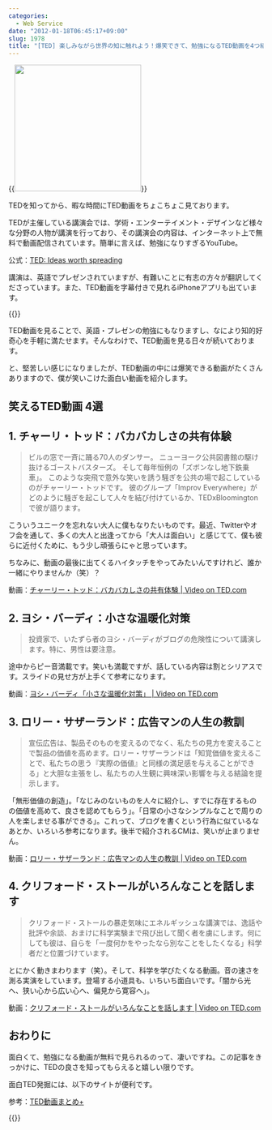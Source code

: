```yaml
---
categories:
  - Web Service
date: "2012-01-18T06:45:17+09:00"
slug: 1978
title: "[TED] 楽しみながら世界の知に触れよう！爆笑できて、勉強になるTED動画を4つ紹介します"
---
```


{{<img alt="" src="/images/2012/01/1978_1.jpg" width="250" height="250">}}

TEDを知ってから、暇な時間にTED動画をちょこちょこ見ております。

TEDが主催している講演会では、学術・エンターテイメント・デザインなど様々な分野の人物が講演を行っており、その講演会の内容は、インターネット上で無料で動画配信されています。簡単に言えば、勉強になりすぎるYouTube。

公式：[TED: Ideas worth spreading](http://www.ted.com/)

講演は、英語でプレゼンされていますが、有難いことに有志の方々が翻訳してくださっています。また、TED動画を字幕付きで見れるiPhoneアプリも出ています。

{{<app id="412403556" title="TEDiSUB 2.0.1（無料）" src="http://a1.mzstatic.com/us/r1000/104/Purple/e5/3a/68/mzl.avkawdri.100x100-75.png">}}

TED動画を見ることで、英語・プレゼンの勉強にもなりますし、なにより知的好奇心を手軽に満たせます。そんなわけで、TED動画を見る日々が続いております。

と、堅苦しい感じになりましたが、TED動画の中には爆笑できる動画がたくさんありますので、僕が笑いこけた面白い動画を紹介します。

## 笑えるTED動画 4選

## 1. チャーリ・トッド：バカバカしさの共有体験

> ビルの窓で一斉に踊る70人のダンサー。 ニューヨーク公共図書館の駆け抜けるゴーストバスターズ。 そして毎年恒例の「ズボンなし地下鉄乗車」。 このような突飛で意外な笑いを誘う騒ぎを公共の場で起こしているのがチャーリー・トッドです。 彼のグループ「Improv Everywhere」がどのように騒ぎを起こして人々を結び付けているか、TEDxBloomingtonで彼が語ります。

こういうユニークを忘れない大人に僕もなりたいものです。最近、Twitterやオフ会を通して、多くの大人と出逢ってから「大人は面白い」と感じてて、僕も彼らに近付くために、もう少し頑張らにゃと思っています。

ちなみに、動画の最後に出てくるハイタッチをやってみたいんですけれど、誰か一緒にやりませんか（笑）？

動画：[チャーリー・トッド：バカバカしさの共有体験 | Video on TED.com](http://www.ted.com/talks/lang/ja/charlie_todd_the_shared_experience_of_absurdity.html)

## 2. ヨシ・バーディ：小さな温暖化対策

> 投資家で、いたずら者のヨシ・バーディがブログの危険性について講演します。特に、男性は要注意。

途中からピー音満載です。笑いも満載ですが、話している内容は割とシリアスです。スライドの見せ方が上手くて参考になります。

動画：[ヨシ・バーディ「小さな温暖化対策」 | Video on TED.com](http://www.ted.com/talks/lang/ja/yossi_vardi_fights_local_warming.html)

## 3. ロリー・サザーランド：広告マンの人生の教訓

> 宣伝広告は、製品そのものを変えるのでなく、私たちの見方を変えることで製品の価値を高めます。ロリー・サザーランドは「知覚価値を変えることで、私たちの思う『実際の価値』と同様の満足感を与えることができる」と大胆な主張をし、私たちの人生観に興味深い影響を与える結論を提示します。

「無形価値の創造」。「なじみのないものを人々に紹介し、すでに存在するものの価値を高めて、良さを認めてもらう」。「日常の小さなシンプルなことで周りの人を楽しませる事ができる」。これって、ブログを書くという行為に似ているなあとか、いろいろ参考になります。後半で紹介されるCMは、笑いが止まりません。

動画：[ロリー・サザーランド：広告マンの人生の教訓 | Video on TED.com](http://www.ted.com/talks/lang/ja/rory_sutherland_life_lessons_from_an_ad_man.html)

## 4. クリフォード・ストールがいろんなことを話します

> クリフォード・ストールの暴走気味にエネルギッシュな講演では、逸話や批評や余談、おまけに科学実験まで飛び出して聞く者を虜にします。何にしても彼は、自らを「一度何かをやったなら別なことをしたくなる」科学者だと位置づけています。

とにかく動きまわります（笑）。そして、科学を学びたくなる動画。音の速さを測る実演をしています。登場する小道具も、いちいち面白いです。「闇から光へ、狭い心から広い心へ、偏見から寛容へ」。

動画：[クリフォード・ストールがいろんなことを話します | Video on TED.com](http://www.ted.com/talks/lang/ja/clifford_stoll_on_everything.html)

## おわりに

面白くて、勉強になる動画が無料で見られるのって、凄いですね。この記事をきっかけに、TEDの良さを知ってもらえると嬉しい限りです。

面白TED発掘には、以下のサイトが便利です。

参考：[TED動画まとめ+](http://busidea.net/ted/)

{{<app id="376183339" title="TED 1.6.3（無料）" src="http://a1.mzstatic.com/us/r1000/072/Purple/30/d8/81/mzl.ndyqxzoc.100x100-75.png">}}
